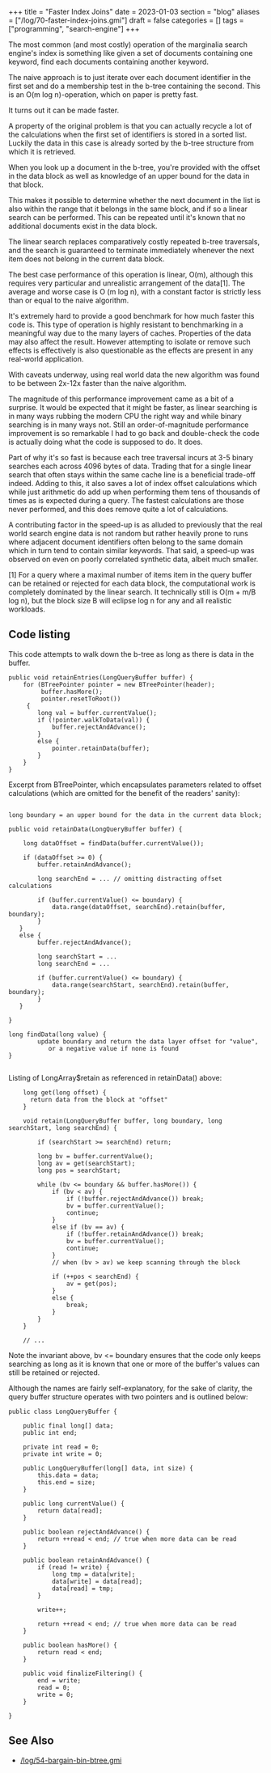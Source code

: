 +++
title = "Faster Index Joins"
date = 2023-01-03
section = "blog"
aliases = ["/log/70-faster-index-joins.gmi"]
draft = false
categories = []
tags = ["programming", "search-engine"]
+++


The most common (and most costly) operation of the marginalia search engine's index is something like given a set of documents containing one keyword, find each documents containing another keyword. 

The naive approach is to just iterate over each document identifier in the first set and do a membership test in the b-tree containing the second. This is an O(m log n)-operation, which on paper is pretty fast. 

It turns out it can be made faster.

A property of the original problem is that you can actually recycle a lot of the calculations when the first set of identifiers is stored in a sorted list. Luckily the data in this case is already sorted by the b-tree structure from which it is retrieved. 

When you look up a document in the b-tree, you're provided with the offset in the data block as well as knowledge of an upper bound for the data in that block. 

This makes it possible to determine whether the next document in the list is also within the range that it belongs in the same block, and if so a linear search can be performed. This can be repeated until it's known that no additional documents exist in the data block. 

The linear search replaces comparatively costly repeated b-tree traversals, and the search is guaranteed to terminate immediately whenever the next item does not belong in the current data block.

The best case performance of this operation is linear, O(m), although this requires very particular and unrealistic arrangement of the data[1]. The average and worse case is O (m log n), with a constant factor is strictly less than or equal to the naive algorithm.

It's extremely hard to provide a good benchmark for how much faster this code is. This type of operation is highly resistant to benchmarking in a meaningful way due to the many layers of caches. Properties of the data may also affect the result. However attempting to isolate or remove such effects is effectively is also questionable as the effects are present in any real-world application. 

With caveats underway, using real world data the new algorithm was found to be between 2x-12x faster than the naive algorithm.

The magnitude of this performance improvement came as a bit of a surprise. It would be expected that it might be faster, as linear searching is in many ways rubbing the modern CPU the right way and while binary searching is in many ways not. Still an order-of-magnitude performance improvement is so remarkable I had to go back and double-check the code is actually doing what the code is supposed to do. It does.

Part of why it's so fast is because each tree traversal incurs at 3-5 binary searches each across 4096 bytes of data. Trading that for a single linear search that often stays within the same cache line is a beneficial trade-off indeed. Adding to this, it also saves a lot of index offset calculations which while just arithmetic do add up when performing them tens of thousands of times as is expected during a query. The fastest calculations are those never performed, and this does remove quite a lot of calculations.

A contributing factor in the speed-up is as alluded to previously that the real world search engine data is not random but rather heavily prone to runs where adjacent document identifiers often belong to the same domain which in turn tend to contain similar keywords. That said, a speed-up was observed on even on poorly correlated synthetic data, albeit much smaller.

[1] For a query where a maximal number of items item in the query buffer can be retained or rejected for each data block, the computational work is completely dominated by the linear search. It technically still is O(m + m/B log n), but the block size B will eclipse log n for any and all realistic workloads.

## Code listing

This code attempts to walk down the b-tree as long as there is data in the buffer. 

```
public void retainEntries(LongQueryBuffer buffer) {
    for (BTreePointer pointer = new BTreePointer(header); 
         buffer.hasMore(); 
         pointer.resetToRoot()) 
     {
        long val = buffer.currentValue();
        if (!pointer.walkToData(val)) {
            buffer.rejectAndAdvance();
        }
        else {
            pointer.retainData(buffer);
        }
    }
}
```

Excerpt from BTreePointer, which encapsulates parameters related to offset calculations (which are omitted for the benefit of the readers' sanity):

```

long boundary = an upper bound for the data in the current data block;
    
public void retainData(LongQueryBuffer buffer) {

    long dataOffset = findData(buffer.currentValue());
    
    if (dataOffset >= 0) {
        buffer.retainAndAdvance();
	
        long searchEnd = ... // omitting distracting offset calculations
	
        if (buffer.currentValue() <= boundary) {
            data.range(dataOffset, searchEnd).retain(buffer, boundary);
        }
   }
   else {
        buffer.rejectAndAdvance();

        long searchStart = ...
        long searchEnd = ... 
	
        if (buffer.currentValue() <= boundary) {
            data.range(searchStart, searchEnd).retain(buffer, boundary);
        }
   }

}

long findData(long value) {
        update boundary and return the data layer offset for "value", 
	       or a negative value if none is found
}


```

Listing of LongArray$retain as referenced in retainData() above:

```
    long get(long offset) {
      return data from the block at "offset"
    }
    
    void retain(LongQueryBuffer buffer, long boundary, long searchStart, long searchEnd) {

        if (searchStart >= searchEnd) return;

        long bv = buffer.currentValue();
        long av = get(searchStart);
        long pos = searchStart;

        while (bv <= boundary && buffer.hasMore()) {
            if (bv < av) {
                if (!buffer.rejectAndAdvance()) break;
                bv = buffer.currentValue();
                continue;
            }
            else if (bv == av) {
                if (!buffer.retainAndAdvance()) break;
                bv = buffer.currentValue();
                continue;
            }
            // when (bv > av) we keep scanning through the block

            if (++pos < searchEnd) {
                av = get(pos);
            }
            else {
                break;
            }
        }
    }
    
    // ...
```

Note the invariant above, bv <= boundary ensures that the code only keeps searching as long as it is known that one or more of the buffer's values can still be retained or rejected. 

Although the names are fairly self-explanatory, for the sake of clarity, the query buffer structure operates with two pointers and is outlined below:

```
public class LongQueryBuffer {

    public final long[] data;
    public int end;

    private int read = 0;
    private int write = 0;
    
    public LongQueryBuffer(long[] data, int size) {
        this.data = data;
        this.end = size;
    }
    
    public long currentValue() {
        return data[read];
    }

    public boolean rejectAndAdvance() {
        return ++read < end; // true when more data can be read
    }

    public boolean retainAndAdvance() {
        if (read != write) {
            long tmp = data[write];
            data[write] = data[read];
            data[read] = tmp;
        }

        write++;

        return ++read < end; // true when more data can be read
    }
    
    public boolean hasMore() {
        return read < end;
    }
    
    public void finalizeFiltering() {
        end = write;
        read = 0;
        write = 0;
    }

}
```

## See Also

* [/log/54-bargain-bin-btree.gmi](/log/54-bargain-bin-btree.gmi)

